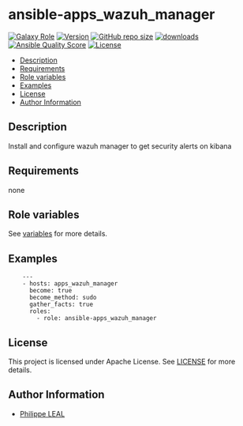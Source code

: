 # ansible-apps_wazuh_manager

[![Galaxy Role](https://img.shields.io/badge/galaxy-apps_wazuh_manager-purple?style=flat)](https://galaxy.ansible.com/lotusnoir/apps_wazuh_manager)
[![Version](https://img.shields.io/github/release/lotusnoir/ansible-apps_wazuh_manager.svg)](https://github.com/lotusnoir/ansible-apps_wazuh_manager/releases/latest)
[![GitHub repo size](https://img.shields.io/github/repo-size/lotusnoir/ansible-apps_wazuh_manager?color=orange&style=flat)](https://galaxy.ansible.com/lotusnoir/apps_wazuh_manager)
[![downloads](https://img.shields.io/ansible/role/d/)](https://galaxy.ansible.com/lotusnoir/apps_wazuh_manager)
[![Ansible Quality Score](https://img.shields.io/ansible/quality/)](https://galaxy.ansible.com/lotusnoir/apps_wazuh_manager)
[![License](https://img.shields.io/badge/license-Apache--2.0-brightgreen?style=flat)](https://opensource.org/licenses/Apache-2.0)

<!-- START doctoc generated TOC please keep comment here to allow auto update -->
<!-- DON'T EDIT THIS SECTION, INSTEAD RE-RUN doctoc TO UPDATE -->

- [Description](#description)
- [Requirements](#requirements)
- [Role variables](#role-variables)
- [Examples](#examples)
- [License](#license)
- [Author Information](#author-information)

<!-- END doctoc generated TOC please keep comment here to allow auto update -->

## Description

Install and configure wazuh manager to get security alerts on kibana
## Requirements

none

## Role variables

See [variables](/defaults/main.yml) for more details.

## Examples

        ---
        - hosts: apps_wazuh_manager
          become: true
          become_method: sudo
          gather_facts: true
          roles:
            - role: ansible-apps_wazuh_manager


## License

This project is licensed under Apache License. See [LICENSE](/LICENSE) for more details.

## Author Information

- [Philippe LEAL](https://github.com/lotusnoir)
